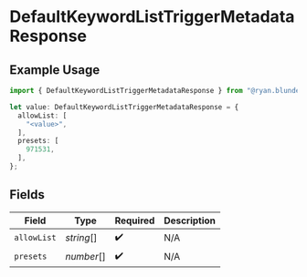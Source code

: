 # DefaultKeywordListTriggerMetadataResponse

## Example Usage

```typescript
import { DefaultKeywordListTriggerMetadataResponse } from "@ryan.blunden/discord-sdk/models/components";

let value: DefaultKeywordListTriggerMetadataResponse = {
  allowList: [
    "<value>",
  ],
  presets: [
    971531,
  ],
};
```

## Fields

| Field              | Type               | Required           | Description        |
| ------------------ | ------------------ | ------------------ | ------------------ |
| `allowList`        | *string*[]         | :heavy_check_mark: | N/A                |
| `presets`          | *number*[]         | :heavy_check_mark: | N/A                |